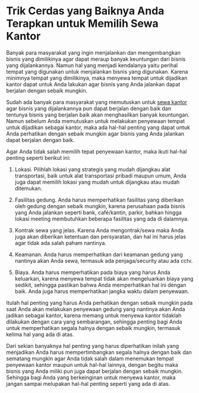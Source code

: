 # Trik Cerdas yang Baiknya Anda Terapkan untuk Memilih Sewa Kantor
Banyak para masyarakat yang ingin menjalankan dan mengembangkan bisnis yang dimilikinya agar dapat meraup banyak keuntungan dari bisnis yang dijalankannya. Namun hal yang menjadi kendalanya yaitu perihal tempat yang digunakan untuk menjalankan bisnis yang digunakan. Karena minimnya tempat yang dimilikinya, maka menyewa tempat untuk dijadikan kantor dapat untuk Anda lakukan agar bisnis yang Anda jalankan dapat berjalan dengan sebaik mungkin.

Sudah ada banyak para masyarakat yang memutuskan untuk [sewa kantor](http://primetower.co.id/) agar bisnis yang dijalankannya pun dapat berjalan dengan baik dan tentunya bisnis yang berjalan baik akan menghasilkan banyak keuntungan. Namun sebelum Anda memutuskan untuk melakukan penyewaan tempat untuk dijadikan sebagai kantor, maka ada hal-hal penting yang dapat untuk Anda perhatikan dengan sebaik mungkin agar bisnis yang Anda jalankan dapat berjalan dengan baik.

Agar Anda tidak salah memilih tepat penyewaan kantor, maka ikuti hal-hal penting seperti berikut ini:


1. Lokasi.
Pilihlah lokasi yang strategis yang mudah dijangkau alat transportasi, baik untuk alat transportasi pribadi maupun umum, Anda juga dapat memilih lokasi yang mudah untuk dijangkau atau mudah ditemukan.

2. Fasilitas gedung.
Anda harus memperhatikan fasilitas yang diberikan oleh gedung dengan sebaik mungkin, karena perusahaan pada bisnis yang Anda jalankan seperti bank, café/kantin, parkir, bahkan hingga lokasi meeting membutuhkan beberapa fasilitas yang ada di dalamnya.

3. Kontrak sewa yang jelas.
Karena Anda mengontrak/sewa maka Anda juga akan diberikan ketentuan dan persyaratan, dan hal ini harus jelas agar tidak ada salah paham nantinya.

4. Keamanan.
Anda harus memperhatikan dari keamanan gedung yang nantinya akan Anda sewa, termasuk ada penjaga/security atau ada cctv.

5. Biaya.
Anda harus memperhatikan pada biaya yang harus Anda keluarkan, karena menyewa tempat tidak akan mengeluarkan biaya yang sedikit, sehingga pastikan bahwa Anda memperhatikan hal ini dengan baik. Anda juga harus memperhatikan jangka waktu dalam penyewaan.

Itulah hal penting yang harus Anda perhatikan dengan sebaik mungkin pada saat Anda akan melakukan penyewaan gedung yang nantinya akan Anda jadikan sebagai kantor, karena memang untuk menyewa kantor tidaklah dilakukan dengan cara yang sembarangan, sehingga penting bagi Anda untuk memperhatikan segala halnya dengan sebaik mungkin, termasuk kelima hal yang ada di atas.

Dari sekian banyaknya hal penting yang harus diperhatikan inilah yang menjadikan Anda harus mempertimbangkan segala halnya dengan baik dan sematang mungkin agar Anda tidak salah dalam menemukan tempat penyewaan kantor maupun untuk hal-hal lainnya, dengan begitu maka bisnis yang Anda miliki pun juga dapat berjalan dengan sebaik mungkin. Sehingga bagi Anda yang berkeinginan untuk menyewa kantor, maka jangan sampai melupakan hal-hal penting seperti yang ada di atas.


